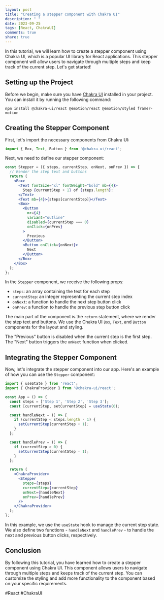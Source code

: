 ```yaml
---
layout: post
title: "Creating a stepper component with Chakra UI"
description: " "
date: 2023-09-25
tags: [React, ChakraUI]
comments: true
share: true
---
```


In this tutorial, we will learn how to create a stepper component using Chakra UI, which is a popular UI library for React applications. This stepper component will allow users to navigate through multiple steps and keep track of the current step. Let's get started!

## Setting up the Project
Before we begin, make sure you have [Chakra UI](https://chakra-ui.com/) installed in your project. You can install it by running the following command:

```
npm install @chakra-ui/react @emotion/react @emotion/styled framer-motion
```

## Creating the Stepper Component
First, let's import the necessary components from Chakra UI:

```jsx
import { Box, Text, Button } from '@chakra-ui/react';
```

Next, we need to define our stepper component:

```jsx
const Stepper = ({ steps, currentStep, onNext, onPrev }) => {
  // Render the step text and buttons
  return (
    <Box>
      <Text fontSize="xl" fontWeight="bold" mb={4}>
        Step {currentStep + 1} of {steps.length}:
      </Text>
      <Text mb={4}>{steps[currentStep]}</Text>
      <Box>
        <Button
          mr={4}
          variant="outline"
          disabled={currentStep === 0}
          onClick={onPrev}
        >
          Previous
        </Button>
        <Button onClick={onNext}>
          Next
        </Button>
      </Box>
    </Box>
  );
};
```

In the `Stepper` component, we receive the following props:
- `steps`: an array containing the text for each step
- `currentStep`: an integer representing the current step index
- `onNext`: a function to handle the next step button click
- `onPrev`: a function to handle the previous step button click

The main part of the component is the `return` statement, where we render the step text and buttons. We use the Chakra UI `Box`, `Text`, and `Button` components for the layout and styling.

The "Previous" button is disabled when the current step is the first step. The "Next" button triggers the `onNext` function when clicked.

## Integrating the Stepper Component
Now, let's integrate the stepper component into our app. Here's an example of how you can use the `Stepper` component:

```jsx
import { useState } from 'react';
import { ChakraProvider } from '@chakra-ui/react';

const App = () => {
  const steps = ['Step 1', 'Step 2', 'Step 3'];
  const [currentStep, setCurrentStep] = useState(0);

  const handleNext = () => {
    if (currentStep < steps.length - 1) {
      setCurrentStep(currentStep + 1);
    }
  };

  const handlePrev = () => {
    if (currentStep > 0) {
      setCurrentStep(currentStep - 1);
    }
  };

  return (
    <ChakraProvider>
      <Stepper
        steps={steps}
        currentStep={currentStep}
        onNext={handleNext}
        onPrev={handlePrev}
      />
    </ChakraProvider>
  );
};
```

In this example, we use the `useState` hook to manage the current step state. We also define two functions - `handleNext` and `handlePrev` - to handle the next and previous button clicks, respectively.

## Conclusion
By following this tutorial, you have learned how to create a stepper component using Chakra UI. This component allows users to navigate through multiple steps and keeps track of the current step. You can customize the styling and add more functionality to the component based on your specific requirements.

#React #ChakraUI